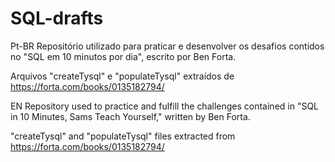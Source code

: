 # SQL-drafts

Pt-BR
Repositório utilizado para praticar e desenvolver os desafios contidos no "SQL em 10 minutos por dia", escrito por Ben Forta.

Arquivos "createTysql" e "populateTysql" extraídos de https://forta.com/books/0135182794/

EN
Repository used to practice and fulfill the challenges contained in "SQL in 10 Minutes, Sams Teach Yourself," written by Ben Forta.

"createTysql" and "populateTysql" files extracted from https://forta.com/books/0135182794/
